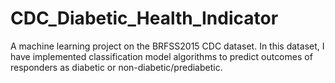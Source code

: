 # CDC_Diabetic_Health_Indicator
A machine learning project on the BRFSS2015 CDC dataset. In this dataset, I have implemented classification model algorithms to predict outcomes of responders as diabetic or non-diabetic/prediabetic.
